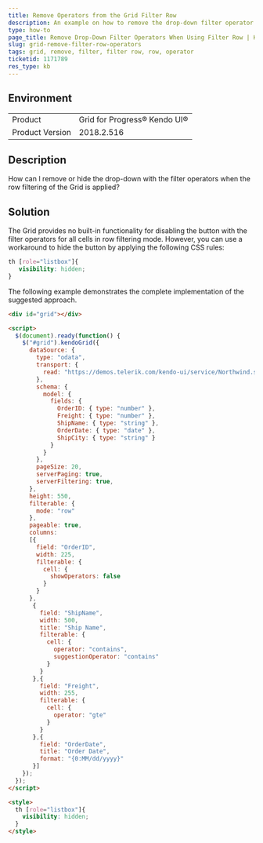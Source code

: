 ```yaml
---
title: Remove Operators from the Grid Filter Row
description: An example on how to remove the drop-down filter operator from the filter row in the Kendo UI Grid.
type: how-to
page_title: Remove Drop-Down Filter Operators When Using Filter Row | Kendo UI Grid
slug: grid-remove-filter-row-operators
tags: grid, remove, filter, filter row, row, operator
ticketid: 1171789
res_type: kb
---
```


## Environment

<table>
 <tr>
  <td>Product</td>
  <td>Grid for Progress® Kendo UI®</td>
 </tr>
 <tr>
  <td>Product Version</td>
  <td>2018.2.516</td>
 </tr>
</table>

## Description

How can I remove or hide the drop-down with the filter operators when the row filtering of the Grid is applied?

## Solution

The Grid provides no built-in functionality for disabling the button with the filter operators for all cells in row filtering mode. However, you can use a workaround to hide the button by applying the following CSS rules:

```css
th [role="listbox"]{
   visibility: hidden;
}
```

The following example demonstrates the complete implementation of the suggested approach.

```html
<div id="grid"></div>

<script>
  $(document).ready(function() {
    $("#grid").kendoGrid({
      dataSource: {
        type: "odata",
        transport: {
          read: "https://demos.telerik.com/kendo-ui/service/Northwind.svc/Orders"
        },
        schema: {
          model: {
            fields: {
              OrderID: { type: "number" },
              Freight: { type: "number" },
              ShipName: { type: "string" },
              OrderDate: { type: "date" },
              ShipCity: { type: "string" }
            }
          }
        },
        pageSize: 20,
        serverPaging: true,
        serverFiltering: true,
      },
      height: 550,
      filterable: {
        mode: "row"
      },
      pageable: true,
      columns:
      [{
        field: "OrderID",
        width: 225,
        filterable: {
          cell: {
            showOperators: false
          }
        }
      },
       {
         field: "ShipName",
         width: 500,
         title: "Ship Name",
         filterable: {
           cell: {
             operator: "contains",
             suggestionOperator: "contains"
           }
         }
       },{
         field: "Freight",
         width: 255,
         filterable: {
           cell: {
             operator: "gte"
           }
         }
       },{
         field: "OrderDate",
         title: "Order Date",
         format: "{0:MM/dd/yyyy}"
       }]
    });
  });
</script>

<style>
  th [role="listbox"]{
    visibility: hidden;
  }
</style>
```
